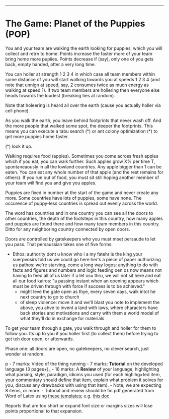 
______

# The Game: Planet of the Puppies  (POP)

You and your team are walking the earth looking for puppies, which you will collect and retrn to home.
Points increase the faster more of your team bring home more pupiies.
Points decrease if (say), only one of you gets back, empty handed, after a very long time.

You can holler at strength 1 2 3 4 in which case 
all team members within some distance of you will start walking towards you at speeds 1 2 3 4 (and note that unnign at
speed, say, 2 consumes twice as much energy as walking at speed 1). If two team members are hollering
then everyone else heads towards the loudest (breaking ties at random).

Note that holeering is heard all over the earth (cause you actually holler via cell phone).

As you walk the earth, you leave behind footprints that never wash off. And the more people that walked some
spot, the deeper the footprints.
This means you can execute a tabu search (\*) or ant colony optimization (\*) to get more puppies home faster.

(\*) look it up.

Walking requires food (apples). Sometimes you come across fresh apples which if you eat, you can walk further.
Such apples grow X% per time T, spontaneaously in all the lowland countries.
Any apple bigger than 1 can be eaten. You can eat any whole number of that apple (and the rest remains for others).
If you run out of food,
you must sit still hoping another member of your team will find you and give you apples.

Puppies are fixed in number  at the start of the game and never create any more.
Some countries have lots of puppies, some have none. The occurence of puppy-less countries is spread
out evenly across the world.

The word has countries and in one country you can see all the doors to other countries, the depth of the
footsteps in this country, how many apples and puppies are found there and how many
team members in this country.
Ditto for any neighboring country 
connected by open doors.

Doors are controlled by gatekeepers
who you must meet
persaude to let you pass. That persaussian  takes one of 
five forms:

- Ethos: authority dont u know who i a my fatehr is the king
       your suerpvosirs told us we could go here
    her's a piece of paper authorizing us
pathos: we're starving, come a long way
logos: anything to do with facts and figures and numbers and logic
     feeding oen os now means not having to feed all of us later
     if u let osu thru, we will not sit here and eat all our food
kairos: "a passing instant when an opening appears which must be driven through with force if success is to be achieved."
  - might leve the gate open as thye, every seven days, walk intot he next country to go to church
  - of sleep
violence: move it and we'll blast you
 note to implement the above, you ahve to invent a land with laws, where characters have back stories and motivations
and carry with them a world model of what they'll do in exchange for materials

To get your team through a gate, you walk through and holler for them to follow you. Its up to you if you holler first
(to collect them) before trying to get teh door open, or afterwards.

Phase one: all doors are open, no gatekeepers, no clever search, just wonder at random.

p 
     - 7 marks: Video of the thing running
     - 7 marks: **Tutorial** on the developed language (3 pages+)_
     - 16 marks: A **Review** of your language, highlighting what parsing,  style, paradigm, idioms you used
       (for each highlhg=ted item, your commentary should define that item, explain
        what problem it solves for you, discuss any drawbacks with using that item).
	      - Note, we are expecting 8 items, or more.
     - Tutorial and review should be fin pdf generated from Word of Latex using
       [these templates](https://www.acm.org/publications/proceedings-template-16dec2016);
        e.g. [this doc](https://www.acm.org/binaries/content/assets/publications/article-templates/sig-alternate-sample.pdf)

Reports
that are too short or expand font size or margins sizes will lose points proportional
        to that expansion.
	
